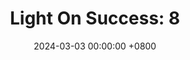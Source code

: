 ---
title: "Light On Success: 8"
date: 2024-03-03 00:00:00 +0800
categories: [Blogging]
tag: [Blogging]
image: https://pbs.twimg.com/media/GHCsHHtWsAA1nXf?format=jpg&name=large
---